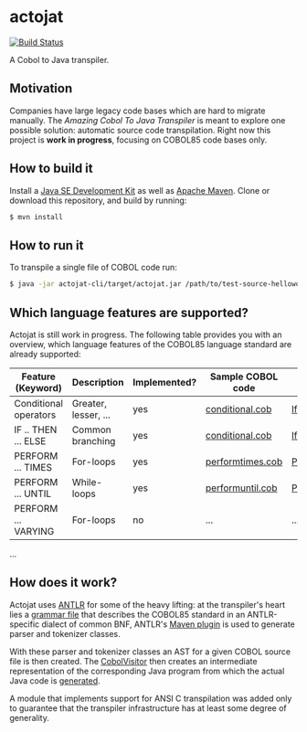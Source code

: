 # actojat
[![Build Status](https://travis-ci.org/patrickp89/actojat.svg?branch=master)](https://travis-ci.org/patrickp89/actojat)

A Cobol to Java transpiler.

## Motivation
Companies have large legacy code bases which are hard to migrate manually. The
*Amazing Cobol To Java Transpiler* is meant to explore one possible solution: automatic source
code transpilation. Right now this project is **work in progress**, focusing on COBOL85 code bases only.


## How to build it
Install a [Java SE Development Kit](https://www.oracle.com/technetwork/java/javase/downloads/index.html) as well
as [Apache Maven](https://maven.apache.org/). Clone or download this repository, and build by running:
```bash
$ mvn install
```

## How to run it
To transpile a single file of COBOL code run:
```bash
$ java -jar actojat-cli/target/actojat.jar /path/to/test-source-helloworld.cob TestName2 my.base.pckg COBOL /tmp/ false
```

## Which language features are supported?
Actojat is still work in progress. The following table provides you with an overview, which language features of the
COBOL85 language standard are already supported:

| Feature (Keyword)     | Description          | Implemented?    | Sample COBOL code  | Generated Java Code |
| --------------------- | -------------------- | --------------- | ------------------ | ------------------- |
| Conditional operators | Greater, lesser, ... | yes             | [conditional.cob](actojat-cli/src/test/resources/cobol-sources/conditional.cob)   | [IfThenElseAndConditions.java](actojat-cli/src/test/resources/expected-java-sources/IfThenElseAndConditions.java)   |
| IF .. THEN ... ELSE   | Common branching     | yes             | [conditional.cob](actojat-cli/src/test/resources/cobol-sources/conditional.cob)   | [IfThenElseAndConditions.java](actojat-cli/src/test/resources/expected-java-sources/IfThenElseAndConditions.java)   |
| PERFORM ... TIMES     | For-loops            | yes             | [performtimes.cob](actojat-cli/src/test/resources/cobol-sources/performtimes.cob)  | [PerformTimes.java](actojat-cli/src/test/resources/expected-java-sources/PerformTimes.java)   |
| PERFORM ... UNTIL     | While-loops          | yes             | [performuntil.cob](actojat-cli/src/test/resources/cobol-sources/performuntil.cob)  | [PerformUntil.java](actojat-cli/src/test/resources/expected-java-sources/PerformUntil.java)   |
| PERFORM ... VARYING   | For-loops            | no              | ...                | ...                 |

...


## How does it work?
Actojat uses [ANTLR](http://www.antlr.org/) for some of the heavy lifting: at the transpiler's heart lies a
[grammar file](actojat-cobol-support/src/main/antlr4/de/netherspace/apps/actojat/cobol_grammar.g4) that describes the
COBOL85 standard in an ANTLR-specific dialect of common BNF, ANTLR's [Maven plugin](https://www.antlr.org/api/maven-plugin/latest/)
is used to generate parser and tokenizer classes.

With these parser and tokenizer classes an AST for a given COBOL source file is then created. The
[CobolVisitor](actojat-cobol-support/src/main/kotlin/de/netherspace/apps/actojat/languages/cobol/CobolVisitor.kt) then
creates an intermediate representation of the corresponding Java program from which the actual Java code is
[generated](actojat-transpiler/src/main/kotlin/de/netherspace/apps/actojat/JavaIrToSourceCodeTranslatorImpl.kt).

A module that implements support for ANSI C transpilation was added only to guarantee that the transpiler infrastructure
has at least some degree of generality.

